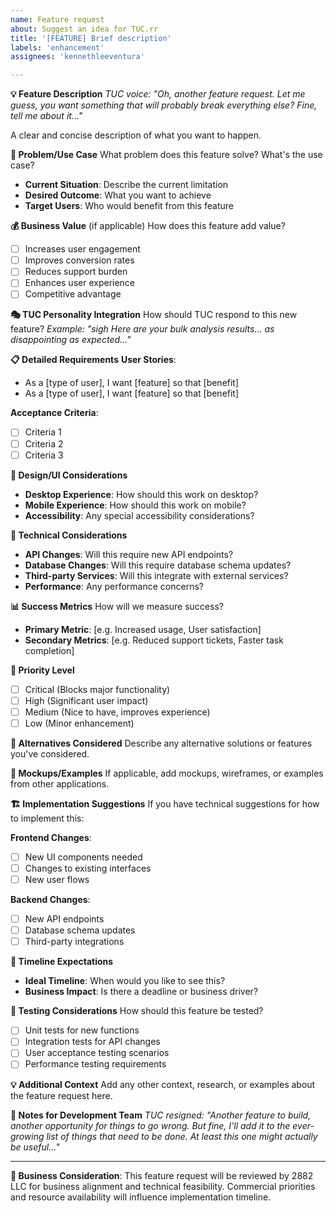 ```yaml
---
name: Feature request
about: Suggest an idea for TUC.rr
title: '[FEATURE] Brief description'
labels: 'enhancement'
assignees: 'kennethleeventura'

---
```


**💡 Feature Description**
*TUC voice: "Oh, another feature request. Let me guess, you want something that will probably break everything else? Fine, tell me about it..."*

A clear and concise description of what you want to happen.

**🎯 Problem/Use Case**
What problem does this feature solve? What's the use case?
- **Current Situation**: Describe the current limitation
- **Desired Outcome**: What you want to achieve
- **Target Users**: Who would benefit from this feature

**💰 Business Value** (if applicable)
How does this feature add value?
- [ ] Increases user engagement
- [ ] Improves conversion rates  
- [ ] Reduces support burden
- [ ] Enhances user experience
- [ ] Competitive advantage

**🎭 TUC Personality Integration**
How should TUC respond to this new feature?
*Example: "sigh Here are your bulk analysis results... as disappointing as expected..."*

**📋 Detailed Requirements**
**User Stories**:
- As a [type of user], I want [feature] so that [benefit]
- As a [type of user], I want [feature] so that [benefit]

**Acceptance Criteria**:
- [ ] Criteria 1
- [ ] Criteria 2
- [ ] Criteria 3

**🎨 Design/UI Considerations**
- **Desktop Experience**: How should this work on desktop?
- **Mobile Experience**: How should this work on mobile?
- **Accessibility**: Any special accessibility considerations?

**🔧 Technical Considerations**
- **API Changes**: Will this require new API endpoints?
- **Database Changes**: Will this require database schema updates?
- **Third-party Services**: Will this integrate with external services?
- **Performance**: Any performance concerns?

**📊 Success Metrics**
How will we measure success?
- **Primary Metric**: [e.g. Increased usage, User satisfaction]
- **Secondary Metrics**: [e.g. Reduced support tickets, Faster task completion]

**🚀 Priority Level**
- [ ] Critical (Blocks major functionality)
- [ ] High (Significant user impact)
- [ ] Medium (Nice to have, improves experience)
- [ ] Low (Minor enhancement)

**🔗 Alternatives Considered**
Describe any alternative solutions or features you've considered.

**📸 Mockups/Examples**
If applicable, add mockups, wireframes, or examples from other applications.

**🏗️ Implementation Suggestions**
If you have technical suggestions for how to implement this:

**Frontend Changes**:
- [ ] New UI components needed
- [ ] Changes to existing interfaces
- [ ] New user flows

**Backend Changes**:
- [ ] New API endpoints
- [ ] Database schema updates  
- [ ] Third-party integrations

**📅 Timeline Expectations**
- **Ideal Timeline**: When would you like to see this?
- **Business Impact**: Is there a deadline or business driver?

**🧪 Testing Considerations**
How should this feature be tested?
- [ ] Unit tests for new functions
- [ ] Integration tests for API changes
- [ ] User acceptance testing scenarios
- [ ] Performance testing requirements

**💡 Additional Context**
Add any other context, research, or examples about the feature request here.

**📝 Notes for Development Team**
*TUC resigned: "Another feature to build, another opportunity for things to go wrong. But fine, I'll add it to the ever-growing list of things that need to be done. At least this one might actually be useful..."*

---

**💼 Business Consideration**: This feature request will be reviewed by 2882 LLC for business alignment and technical feasibility. Commercial priorities and resource availability will influence implementation timeline.
